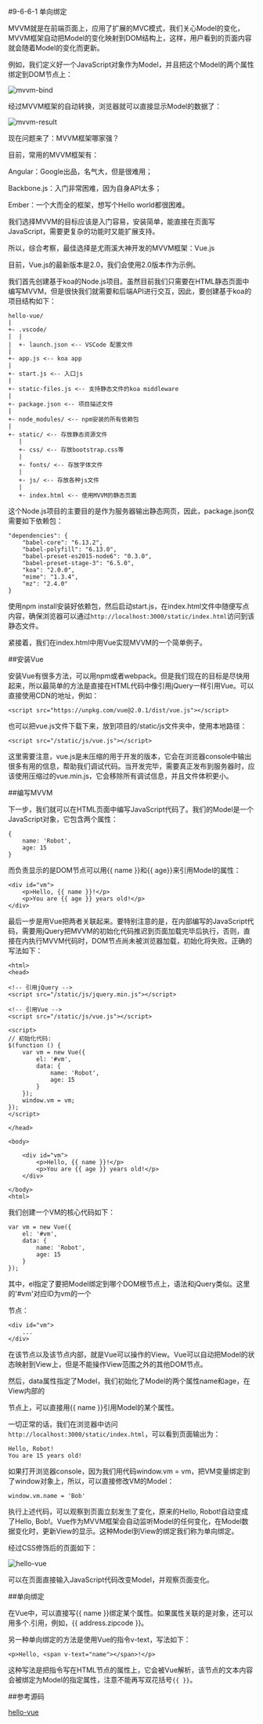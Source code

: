 #9-6-6-1 单向绑定


MVVM就是在前端页面上，应用了扩展的MVC模式，我们关心Model的变化，MVVM框架自动把Model的变化映射到DOM结构上，这样，用户看到的页面内容就会随着Model的变化而更新。

例如，我们定义好一个JavaScript对象作为Model，并且把这个Model的两个属性绑定到DOM节点上：

![mvvm-bind](../image/chapter9/9-6-6-1-1.jpg)

经过MVVM框架的自动转换，浏览器就可以直接显示Model的数据了：

![mvvm-result](../image/chapter9/9-6-6-1-2.jpg)

现在问题来了：MVVM框架哪家强？

目前，常用的MVVM框架有：

Angular：Google出品，名气大，但是很难用；

Backbone.js：入门非常困难，因为自身API太多；

Ember：一个大而全的框架，想写个Hello world都很困难。

我们选择MVVM的目标应该是入门容易，安装简单，能直接在页面写JavaScript，需要更复杂的功能时又能扩展支持。

所以，综合考察，最佳选择是尤雨溪大神开发的MVVM框架：Vue.js

目前，Vue.js的最新版本是2.0，我们会使用2.0版本作为示例。

我们首先创建基于koa的Node.js项目。虽然目前我们只需要在HTML静态页面中编写MVVM，但是很快我们就需要和后端API进行交互，因此，要创建基于koa的项目结构如下：

	hello-vue/
	|
	+- .vscode/
	|  |
	|  +- launch.json <-- VSCode 配置文件
	|
	+- app.js <-- koa app
	|
	+- start.js <-- 入口js
	|
	+- static-files.js <-- 支持静态文件的koa middleware
	|
	+- package.json <-- 项目描述文件
	|
	+- node_modules/ <-- npm安装的所有依赖包
	|
	+- static/ <-- 存放静态资源文件
	   |
	   +- css/ <-- 存放bootstrap.css等
	   |
	   +- fonts/ <-- 存放字体文件
	   |
	   +- js/ <-- 存放各种js文件
	   |
	   +- index.html <-- 使用MVVM的静态页面
这个Node.js项目的主要目的是作为服务器输出静态网页，因此，package.json仅需要如下依赖包：

	"dependencies": {
	    "babel-core": "6.13.2",
	    "babel-polyfill": "6.13.0",
	    "babel-preset-es2015-node6": "0.3.0",
	    "babel-preset-stage-3": "6.5.0",
	    "koa": "2.0.0",
	    "mime": "1.3.4",
	    "mz": "2.4.0"
	}
使用npm install安装好依赖包，然后启动start.js，在index.html文件中随便写点内容，确保浏览器可以通过`http://localhost:3000/static/index.html`访问到该静态文件。

紧接着，我们在index.html中用Vue实现MVVM的一个简单例子。

##安装Vue

安装Vue有很多方法，可以用npm或者webpack。但是我们现在的目标是尽快用起来，所以最简单的方法是直接在HTML代码中像引用jQuery一样引用Vue。可以直接使用CDN的地址，例如：

	<script src="https://unpkg.com/vue@2.0.1/dist/vue.js"></script>
也可以把vue.js文件下载下来，放到项目的/static/js文件夹中，使用本地路径：

	<script src="/static/js/vue.js"></script>
这里需要注意，vue.js是未压缩的用于开发的版本，它会在浏览器console中输出很多有用的信息，帮助我们调试代码。当开发完毕，需要真正发布到服务器时，应该使用压缩过的vue.min.js，它会移除所有调试信息，并且文件体积更小。

##编写MVVM

下一步，我们就可以在HTML页面中编写JavaScript代码了。我们的Model是一个JavaScript对象，它包含两个属性：

	{
	    name: 'Robot',
	    age: 15
	}
而负责显示的是DOM节点可以用{{ name }}和{{ age}}来引用Model的属性：

	<div id="vm">
	    <p>Hello, {{ name }}!</p>
	    <p>You are {{ age }} years old!</p>
	</div>
最后一步是用Vue把两者关联起来。要特别注意的是，在<head>内部编写的JavaScript代码，需要用jQuery把MVVM的初始化代码推迟到页面加载完毕后执行，否则，直接在<head>内执行MVVM代码时，DOM节点尚未被浏览器加载，初始化将失败。正确的写法如下：

	<html>
	<head>
	
	<!-- 引用jQuery -->
	<script src="/static/js/jquery.min.js"></script>
	
	<!-- 引用Vue -->
	<script src="/static/js/vue.js"></script>
	
	<script>
	// 初始化代码:
	$(function () {
	    var vm = new Vue({
	        el: '#vm',
	        data: {
	            name: 'Robot',
	            age: 15
	        }
	    });
	    window.vm = vm;
	});
	</script>
	
	</head>
	
	<body>
	
	    <div id="vm">
	        <p>Hello, {{ name }}!</p>
	        <p>You are {{ age }} years old!</p>
	    </div>
	
	</body>
	<html>
我们创建一个VM的核心代码如下：

	var vm = new Vue({
	    el: '#vm',
	    data: {
	        name: 'Robot',
	        age: 15
	    }
	});
其中，el指定了要把Model绑定到哪个DOM根节点上，语法和jQuery类似。这里的'#vm'对应ID为vm的一个<div>节点：

	<div id="vm">
	    ...
	</div>
在该节点以及该节点内部，就是Vue可以操作的View。Vue可以自动把Model的状态映射到View上，但是不能操作View范围之外的其他DOM节点。

然后，data属性指定了Model，我们初始化了Model的两个属性name和age，在View内部的<p>节点上，可以直接用{{ name }}引用Model的某个属性。

一切正常的话，我们在浏览器中访问`http://localhost:3000/static/index.html`，可以看到页面输出为：

	Hello, Robot!
	You are 15 years old!
如果打开浏览器console，因为我们用代码window.vm = vm，把VM变量绑定到了window对象上，所以，可以直接修改VM的Model：

	window.vm.name = 'Bob'
执行上述代码，可以观察到页面立刻发生了变化，原来的Hello, Robot!自动变成了Hello, Bob!。Vue作为MVVM框架会自动监听Model的任何变化，在Model数据变化时，更新View的显示。这种Model到View的绑定我们称为单向绑定。

经过CSS修饰后的页面如下：

![hello-vue](../image/chapter9/9-6-6-1-3.jpg)

可以在页面直接输入JavaScript代码改变Model，并观察页面变化。

##单向绑定

在Vue中，可以直接写{{ name }}绑定某个属性。如果属性关联的是对象，还可以用多个.引用，例如，{{ address.zipcode }}。

另一种单向绑定的方法是使用Vue的指令v-text，写法如下：

	<p>Hello, <span v-text="name"></span>!</p>
这种写法是把指令写在HTML节点的属性上，它会被Vue解析，该节点的文本内容会被绑定为Model的指定属性，注意不能再写双花括号`{{ }}`。

##参考源码

[hello-vue](https://github.com/michaelliao/learn-javascript/tree/master/samples/node/web/vue/hello-vue)